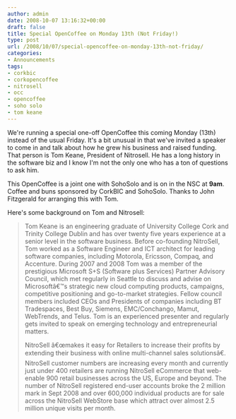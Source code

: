 ```yaml
---
author: admin
date: 2008-10-07 13:16:32+00:00
draft: false
title: Special OpenCoffee on Monday 13th (Not Friday!)
type: post
url: /2008/10/07/special-opencoffee-on-monday-13th-not-friday/
categories:
- Announcements
tags:
- corkbic
- corkopencoffee
- nitrosell
- occ
- opencoffee
- soho solo
- tom keane
---
```


We're running a special one-off OpenCoffee this coming Monday (13th) instead of the usual Friday. It's a bit unusual in that we've invited a speaker to come in and talk about how he grew his business and raised funding. That person is Tom Keane, President of Nitrosell. He has a long history in the software biz and I know I'm not the only one who has a ton of questions to ask him.

This OpenCoffee is a joint one with SohoSolo and is on in the NSC at **9am**. Coffee and buns sponsored by CorkBIC and SohoSolo. Thanks to John Fitzgerald for arranging this with Tom.

Here's some background on Tom and Nitrosell:


<blockquote>Tom Keane is an engineering graduate of University College Cork and Trinity College Dublin and has over twenty five years experience at a senior level in the software business. Before co-founding NitroSell, Tom worked as a Software Engineer and ICT architect for leading software companies, including Motorola, Ericsson, Compaq, and Accenture. During 2007 and 2008 Tom was a member of the prestigious Microsoft S+S (Software plus Services) Partner Advisory Council, which met regularly in Seattle to discuss and advise on Microsoftâ€™s strategic new cloud computing products, campaigns, competitive positioning and go-to-market strategies. Fellow council members included CEOs and Presidents of companies including BT Tradespaces, Best Buy, Siemens, EMC/Conchango, Mamut, WebTrends, and Telus. Tom is an experienced presenter and regularly gets invited to speak on emerging technology and entrepreneurial matters.

NitroSell â€œmakes it easy for Retailers to increase their profits by extending their business with online multi-channel sales solutionsâ€. NitroSell customer numbers are increasing every month and currently just under 400 retailers are running NitroSell eCommerce that web-enable 900 retail businesses across the US, Europe and beyond. The number of NitroSell registered end-user accounts broke the 2 million mark in Sept 2008 and over 600,000 individual products are for sale across the NitroSell WebStore base which attract over almost 2.5 million unique visits per month.</blockquote>
